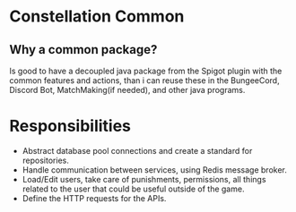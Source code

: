 # Constellation Common

## Why a common package?
Is good to have a decoupled java package from the Spigot plugin with the common features and actions, than i can reuse these in the BungeeCord, Discord Bot, MatchMaking(if needed), and other java programs.

# Responsibilities
* Abstract database pool connections and create a standard for repositories.
* Handle communication between services, using Redis message broker.
* Load/Edit users, take care of punishments, permissions,  all things related to the user that could be useful outside of the game.
* Define the HTTP requests for the APIs.